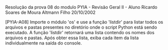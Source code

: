 Resolução da prova 08 do modulo PYIA - Revisão Geral II - Aluno Ricardo Soares de Moura Altmann Filho 20/10/2002

[PYIA-A08] Importe o módulo 'os' e use a função 'listdir' para listar todos os arquivos e pastas presentes no diretório onde o script Python está sendo executado. A função 'listdir' retornará uma lista contendo os nomes dos arquivos e pastas. Após obter essa lista, exiba cada item da lista individualmente na saída do console.